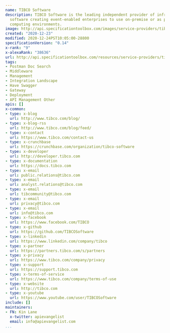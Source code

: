 ```yaml
---
name: TIBCO Software
description: TIBCO Software is the leading independent provider of infrastructure
  software creating event-enabled enterprises to use on-premise or as part of cloud
  computing environments.
image: http://api.specificationtoolbox.com/images/service-providers/tibco-software.jpg
created: "2020-12-23"
modified: 2020-12-24PST10:05:00-28800
specificationVersion: "0.14"
x-rank: "9"
x-alexaRank: "38636"
url: http://api.specificationtoolbox.com/resources/service-providers/tibco-software/
tags:
- Postman Doc Search
- Middleware
- Management
- Integration Landscape
- Have Swagger
- Gateway
- Deployment
- API Management Other
apis: []
x-common:
- type: x-blog
  url: http://www.tibco.com/blog/
- type: x-blog-rss
  url: http://www.tibco.com/blog/feed/
- type: x-contact
  url: https://www.tibco.com/contact-us
- type: x-crunchbase
  url: https://crunchbase.com/organization/tibco-software
- type: x-developer
  url: http://developer.tibco.com
- type: x-documentation
  url: https://docs.tibco.com
- type: x-email
  url: public.relations@tibco.com
- type: x-email
  url: analyst.relations@tibco.com
- type: x-email
  url: tibcommunity@tibco.com
- type: x-email
  url: privacy@tibco.com
- type: x-email
  url: info@tibco.com
- type: x-facebook
  url: https://www.facebook.com/TIBCO
- type: x-github
  url: https://github.com/TIBCOSoftware
- type: x-linkedin
  url: https://www.linkedin.com/company/tibco
- type: x-partner
  url: https://partners.tibco.com/s/partners
- type: x-privacy
  url: https://www.tibco.com/company/privacy
- type: x-support
  url: https://support.tibco.com
- type: x-terms-of-service
  url: https://www.tibco.com/company/terms-of-use
- type: x-website
  url: http://tibco.com
- type: x-youtube
  url: https://www.youtube.com/user/TIBCOSoftware
include: []
maintainers:
- FN: Kin Lane
  x-twitter: apievangelist
  email: info@apievangelist.com
...
```

